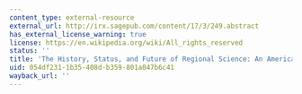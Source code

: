 ```yaml
---
content_type: external-resource
external_url: http://irx.sagepub.com/content/17/3/249.abstract
has_external_license_warning: true
license: https://en.wikipedia.org/wiki/All_rights_reserved
status: ''
title: 'The History, Status, and Future of Regional Science: An American Perspective'
uid: 054df231-1b35-408d-b359-801a047b6c41
wayback_url: ''
---
```

